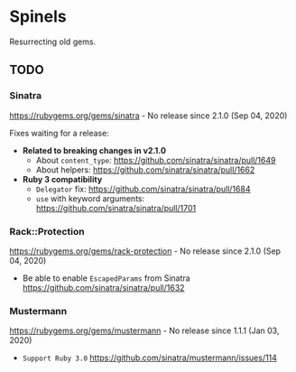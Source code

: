 # Spinels

Resurrecting old gems.

## TODO

### Sinatra

https://rubygems.org/gems/sinatra - No release since 2.1.0 (Sep 04, 2020)

Fixes waiting for a release: 

* **Related to breaking changes in v2.1.0** 
  * About `content_type`: https://github.com/sinatra/sinatra/pull/1649
  * About helpers: https://github.com/sinatra/sinatra/pull/1662
* **Ruby 3 compatibility** 
  * `Delegator` fix: https://github.com/sinatra/sinatra/pull/1684
  * `use` with keyword arguments: https://github.com/sinatra/sinatra/pull/1701

### Rack::Protection

https://rubygems.org/gems/rack-protection - No release since 2.1.0 (Sep 04, 2020)

* Be able to enable `EscapedParams` from Sinatra https://github.com/sinatra/sinatra/pull/1632

### Mustermann

https://rubygems.org/gems/mustermann - No release since 1.1.1 (Jan 03, 2020)

* `Support Ruby 3.0` https://github.com/sinatra/mustermann/issues/114
